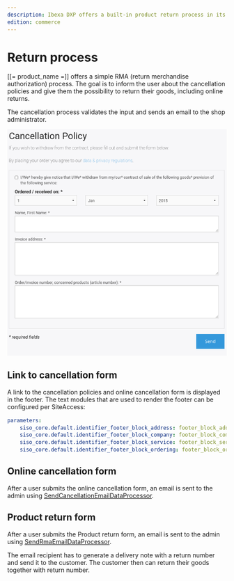 ```yaml
---
description: Ibexa DXP offers a built-in product return process in its shop.
edition: commerce
---
```


# Return process

[[= product_name =]] offers a simple RMA (return merchandise authorization) process.
The goal is to inform the user about the cancellation policies and give them the possibility to return their goods, including online returns.

The cancellation process validates the input and sends an email to the shop administrator. 

![](../img/rma_process.png)

## Link to cancellation form

A link to the cancellation policies and online cancellation form is displayed in the footer.
The text modules that are used to render the footer can be configured per SiteAccess:

``` yaml
parameters:
    siso_core.default.identifier_footer_block_address: footer_block_address
    siso_core.default.identifier_footer_block_company: footer_block_company
    siso_core.default.identifier_footer_block_service: footer_block_service
    siso_core.default.identifier_footer_block_ordering: footer_block_ordering
```

## Online cancellation form

After a user submits the online cancellation form,
an email is sent to the admin using [SendCancellationEmailDataProcessor](../forms/form_api/dataprocessors.md#sendcancellationemaildataprocessor).

## Product return form

After a user submits the Product return form,
an email is sent to the admin using [SendRmaEmailDataProcessor](../forms/form_api/dataprocessors.md#sendrmaemaildataprocessor).

The email recipient has to generate a delivery note with a return number and send it to the customer.
The customer then can return their goods together with return number.
